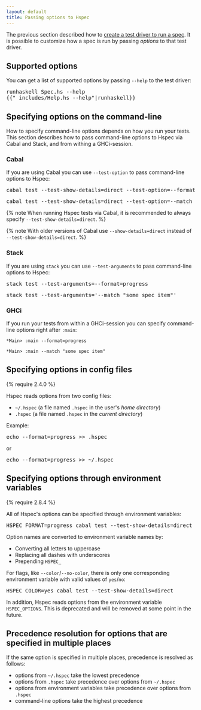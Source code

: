 ```yaml
---
layout: default
title: Passing options to Hspec
---
```


The previous section described how to
[create a test driver to run a spec](running-specs.html).  It is possible to customize how a spec is run by
passing *options* to that test driver.

## Supported options

You can get a list of supported options by passing `--help` to
the test driver:

<pre>
<kbd class="shell-input">runhaskell Spec.hs --help</kbd>
<samp>{{"_includes/Help.hs --help"|runhaskell}}</samp>
</pre>

## Specifying options on the command-line

How to specify command-line options depends on how you run your tests.  This
section describes how to pass command-line options to Hspec via Cabal and
Stack, and from withing a GHCi-session.

### Cabal

If you are using Cabal you can use `--test-option` to pass command-line options
to Hspec:

<pre><kbd class="shell-input">cabal test --test-show-details=direct --test-option=--format=progress</kbd></pre>
<pre><kbd class="shell-input">cabal test --test-show-details=direct --test-option=--match --test-option="some spec item"</kbd></pre>

{% note When running Hspec tests via Cabal, it is recommended to always specify `--test-show-details=direct`. %}

{% note With older versions of Cabal use `--show-details=direct` instead of `--test-show-details=direct`. %}

### Stack

If you are using `stack` you can use `--test-arguments` to pass command-line
options to Hspec:

<pre><kbd class="shell-input">stack test --test-arguments=--format=progress</kbd></pre>
<pre><kbd class="shell-input">stack test --test-arguments='--match "some spec item"'</kbd></pre>

### GHCi

If you run your tests from within a GHCi-session you can specify command-line
options right after `:main`:

```
*Main> :main --format=progress
```
```
*Main> :main --match "some spec item"
```

## Specifying options in config files

{% require 2.4.0 %}

Hspec reads options from two config files:

 - `~/.hspec` (a file named `.hspec` in the user's *home directory*)
 - `.hspec` (a file named `.hspec` in the *current directory*)

Example:
<pre><kbd class="shell-input">echo --format=progress >> .hspec</kbd></pre>
or
<pre><kbd class="shell-input">echo --format=progress >> ~/.hspec</kbd></pre>

## Specifying options through environment variables

{% require 2.8.4 %}

All of Hspec's options can be specified through environment variables:

<pre><kbd class="shell-input">HSPEC_FORMAT=progress cabal test --test-show-details=direct</kbd></pre>

Option names are converted to environment variable names by:

- Converting all letters to uppercase
- Replacing all dashes with underscores
- Prepending `HSPEC_`

For flags, like `--color`/`--no-color`, there is only one corresponding environment variable with valid values of `yes`/`no`:

<pre><kbd class="shell-input">HSPEC_COLOR=yes cabal test --test-show-details=direct</kbd></pre>

In addition, Hspec reads options from the environment variable `HSPEC_OPTIONS`. This is deprecated and will be removed at some point in the future.

## Precedence resolution for options that are specified in multiple places

If the same option is specified in multiple places, precedence is resolved as follows:

 - options from `~/.hspec` take the lowest precedence
 - options from `.hspec` take precedence over options from `~/.hspec`
 - options from environment variables take precedence over options from `.hspec`
 - command-line options take the highest precedence
